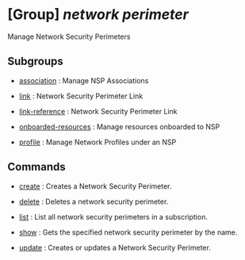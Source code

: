 # [Group] _network perimeter_

Manage Network Security Perimeters

## Subgroups

- [association](/Commands/network/perimeter/association/readme.md)
: Manage NSP Associations

- [link](/Commands/network/perimeter/link/readme.md)
: Network Security Perimeter Link

- [link-reference](/Commands/network/perimeter/link-reference/readme.md)
: Network Security Perimeter Link

- [onboarded-resources](/Commands/network/perimeter/onboarded-resources/readme.md)
: Manage resources onboarded to NSP

- [profile](/Commands/network/perimeter/profile/readme.md)
: Manage Network Profiles under an NSP

## Commands

- [create](/Commands/network/perimeter/_create.md)
: Creates a Network Security Perimeter.

- [delete](/Commands/network/perimeter/_delete.md)
: Deletes a network security perimeter.

- [list](/Commands/network/perimeter/_list.md)
: List all network security perimeters in a subscription.

- [show](/Commands/network/perimeter/_show.md)
: Gets the specified network security perimeter by the name.

- [update](/Commands/network/perimeter/_update.md)
: Creates or updates a Network Security Perimeter.
